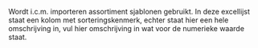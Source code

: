 Wordt i.c.m. importeren assortiment sjablonen gebruikt. In deze excellijst staat een kolom met sorteringskenmerk, echter staat hier een hele omschrijving in, vul hier omschrijving in wat voor de numerieke waarde staat.